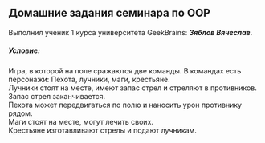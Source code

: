 ## Домашние задания семинара по OOP
Выполнил ученик 1 курса университета GeekBrains: __*Зяблов Вячеслав*__.
##### Условие:
Игра, в которой на поле сражаются две команды. В командах есть персонажи: Пехота, лучники, маги, крестьяне.  
Лучники стоят на месте, имеют запас стрел и стреляют в противников. Запас стрел заканчивается.  
Пехота может передвигаться по полю и наносить урон противнику рядом.  
Маги стоят на месте, могут лечить своих.  
Крестьяне изготавливают стрелы и подают лучникам.  
